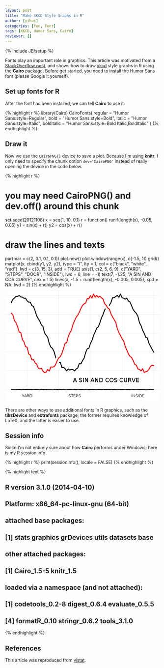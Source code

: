 ```yaml
---
layout: post
title: "Make XKCD Style Graphs in R"
author: [yihui]
categories: [Fun, Font]
tags: [XKCD, Humor Sans, Cairo]
reviewer: []
---
```

{% include JB/setup %}

Fonts play an important role in graphics. This article was motivated from a [StackOverflow
post](http://stackoverflow.com/q/12675147/559676), and shows how to draw [xkcd](http://xkcd.com)
style graphs in R using the [**Cairo** package](http://cran.r-project.org/package=Cairo). Before
get started, you need to install the Humor Sans font (please Google it yourself).

## Set up fonts for R

After the font has been installed, we can tell **Cairo** to use it:


{% highlight r %}
library(Cairo)
CairoFonts(
  regular = "Humor Sans:style=Regular",
  bold = "Humor Sans:style=Bold",
  italic = "Humor Sans:style=Italic",
  bolditalic = "Humor Sans:style=Bold Italic,BoldItalic"
)
{% endhighlight %}


## Draw it

Now we use the `CairoPNG()` device to save a plot. Because I'm using **knitr**, I only need to
specify the chunk option `dev='CairoPNG'` instead of really opening the device in the code below.


{% highlight r %}
# you may need CairoPNG() and dev.off() around this chunk
set.seed(20121108)
x = seq(1, 10, 0.1)
r = function() runif(length(x), -0.05, 0.05)
y1 = sin(x) + r()
y2 = cos(x) + r()
# draw the lines and texts
par(mar = c(2, 0.1, 0.1, 0.1))
plot.new()
plot.window(range(x), c(-1.5, 1))
grid()
matplot(x, cbind(y1, y2, y2), type = "l", lty = 1, col = c("black", 
  "white", "red"), lwd = c(3, 15, 3), add = TRUE)
axis(1, c(2, 5, 6, 9), c("YARD", "STEPS", "DOOR", "INSIDE"), lwd = 0, 
  line = -1)
text(7, -1.25, "A SIN AND COS CURVE", cex = 1.5)
lines(x, -1.5 + runif(length(x), -0.005, 0.005), xpd = NA, lwd = 2)
{% endhighlight %}

![plot of chunk draw-xkcd](/figures/2012-11-08-make-xkcd-style-graphs-in-r/draw-xkcd.png) 


There are other ways to use additional fonts in R graphics, such as the **tikzDevice** and
**extrafonts** package; the former requires knowledge of LaTeX, and the latter is easier to use.

## Session info

Since I'm not entirely sure about how **Cairo** performs under Windows; here is my R session info:


{% highlight r %}
print(sessionInfo(), locale = FALSE)
{% endhighlight %}



{% highlight text %}
## R version 3.1.0 (2014-04-10)
## Platform: x86_64-pc-linux-gnu (64-bit)
## 
## attached base packages:
## [1] stats     graphics  grDevices utils     datasets  base     
## 
## other attached packages:
## [1] Cairo_1.5-5 knitr_1.5  
## 
## loaded via a namespace (and not attached):
## [1] codetools_0.2-8 digest_0.6.4    evaluate_0.5.5 
## [4] formatR_0.10    stringr_0.6.2   tools_3.1.0
{% endhighlight %}


## References

This article was reproduced from
[vistat](http://vis.supstat.com/2012/11/make-xkcd-style-graphs-in-r/).
